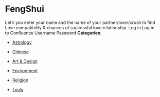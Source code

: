 # FengShui


Let’s you enter your name and the name of your partner/lover/crush to find Love compatibility & chances of successful love relationship. Log in Log in to Confluence Username Password
**Categories**:

- [Astrology](https://github/awesome-apis/awesome-apis#astrology)

- [Chinese](https://github/awesome-apis/awesome-apis#chinese)

- [Art & Design](https://github/awesome-apis/awesome-apis#art-and-design)

- [Environment](https://github/awesome-apis/awesome-apis#environment)

- [Religion](https://github/awesome-apis/awesome-apis#religion)

- [Tools](https://github/awesome-apis/awesome-apis#tools)



